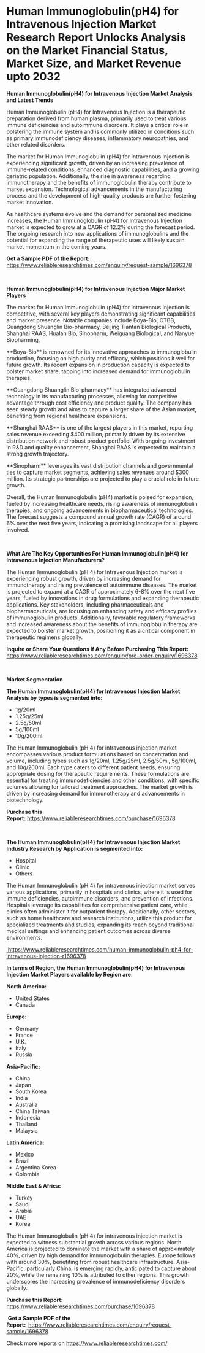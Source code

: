 <p><h1>Human Immunoglobulin(pH4) for Intravenous Injection Market Research Report Unlocks Analysis on the Market Financial Status, Market Size, and Market Revenue upto 2032</h1></p><p><strong>Human Immunoglobulin(pH4) for Intravenous Injection Market Analysis and Latest Trends</strong></p>
<p><p>Human Immunoglobulin (pH4) for Intravenous Injection is a therapeutic preparation derived from human plasma, primarily used to treat various immune deficiencies and autoimmune disorders. It plays a critical role in bolstering the immune system and is commonly utilized in conditions such as primary immunodeficiency diseases, inflammatory neuropathies, and other related disorders.</p><p>The market for Human Immunoglobulin (pH4) for Intravenous Injection is experiencing significant growth, driven by an increasing prevalence of immune-related conditions, enhanced diagnostic capabilities, and a growing geriatric population. Additionally, the rise in awareness regarding immunotherapy and the benefits of immunoglobulin therapy contribute to market expansion. Technological advancements in the manufacturing process and the development of high-quality products are further fostering market innovation.</p><p>As healthcare systems evolve and the demand for personalized medicine increases, the Human Immunoglobulin (pH4) for Intravenous Injection market is expected to grow at a CAGR of 12.2% during the forecast period. The ongoing research into new applications of immunoglobulins and the potential for expanding the range of therapeutic uses will likely sustain market momentum in the coming years.</p></p>
<p><strong>Get a Sample PDF of the Report:&nbsp;</strong> <a href="https://www.reliableresearchtimes.com/enquiry/request-sample/1696378?utm_campaign=2627&utm_medium=2&utm_source=Github&utm_content=ia&utm_term=27032025&utm_id=human-immunoglobulinph4-for-intravenous-injection">https://www.reliableresearchtimes.com/enquiry/request-sample/1696378</a></p>
<p>&nbsp;</p>
<p><strong>Human Immunoglobulin(pH4) for Intravenous Injection Major Market Players</strong></p>
<p><p>The market for Human Immunoglobulin (pH4) for Intravenous Injection is competitive, with several key players demonstrating significant capabilities and market presence. Notable companies include Boya-Bio, CTBB, Guangdong Shuanglin Bio-pharmacy, Beijing Tiantan Biological Products, Shanghai RAAS, Hualan Bio, Sinopharm, Weiguang Biological, and Nanyue Biopharming.</p><p>**Boya-Bio** is renowned for its innovative approaches to immunoglobulin production, focusing on high purity and efficacy, which positions it well for future growth. Its recent expansion in production capacity is expected to bolster market share, tapping into increased demand for immunoglobulin therapies.</p><p>**Guangdong Shuanglin Bio-pharmacy** has integrated advanced technology in its manufacturing processes, allowing for competitive advantage through cost efficiency and product quality. The company has seen steady growth and aims to capture a larger share of the Asian market, benefiting from regional healthcare expansions.</p><p>**Shanghai RAAS** is one of the largest players in this market, reporting sales revenue exceeding $400 million, primarily driven by its extensive distribution network and robust product portfolio. With ongoing investment in R&D and quality enhancement, Shanghai RAAS is expected to maintain a strong growth trajectory.</p><p>**Sinopharm** leverages its vast distribution channels and governmental ties to capture market segments, achieving sales revenues around $300 million. Its strategic partnerships are projected to play a crucial role in future growth.</p><p>Overall, the Human Immunoglobulin (pH4) market is poised for expansion, fueled by increasing healthcare needs, rising awareness of immunoglobulin therapies, and ongoing advancements in biopharmaceutical technologies. The forecast suggests a compound annual growth rate (CAGR) of around 6% over the next five years, indicating a promising landscape for all players involved.</p></p>
<p>&nbsp;</p>
<p><strong>What Are The Key Opportunities For Human Immunoglobulin(pH4) for Intravenous Injection Manufacturers?</strong></p>
<p><p>The Human Immunoglobulin (pH 4) for Intravenous Injection market is experiencing robust growth, driven by increasing demand for immunotherapy and rising prevalence of autoimmune diseases. The market is projected to expand at a CAGR of approximately 6-8% over the next five years, fueled by innovations in drug formulations and expanding therapeutic applications. Key stakeholders, including pharmaceuticals and biopharmaceuticals, are focusing on enhancing safety and efficacy profiles of immunoglobulin products. Additionally, favorable regulatory frameworks and increased awareness about the benefits of immunoglobulin therapy are expected to bolster market growth, positioning it as a critical component in therapeutic regimens globally.</p></p>
<p><strong>Inquire or Share Your Questions If Any Before Purchasing This Report:</strong> <a href="https://www.reliableresearchtimes.com/enquiry/pre-order-enquiry/1696378?utm_campaign=2627&utm_medium=2&utm_source=Github&utm_content=ia&utm_term=27032025&utm_id=human-immunoglobulinph4-for-intravenous-injection">https://www.reliableresearchtimes.com/enquiry/pre-order-enquiry/1696378</a></p>
<p>&nbsp;</p>
<p><strong>Market Segmentation</strong></p>
<p><strong>The Human Immunoglobulin(pH4) for Intravenous Injection Market Analysis by types is segmented into:</strong></p>
<p><ul><li>1g/20ml</li><li>1.25g/25ml</li><li>2.5g/50ml</li><li>5g/100ml</li><li>10g/200ml</li></ul></p>
<p><p>The Human Immunoglobulin (pH 4) for intravenous injection market encompasses various product formulations based on concentration and volume, including types such as 1g/20ml, 1.25g/25ml, 2.5g/50ml, 5g/100ml, and 10g/200ml. Each type caters to different patient needs, ensuring appropriate dosing for therapeutic requirements. These formulations are essential for treating immunodeficiencies and other conditions, with specific volumes allowing for tailored treatment approaches. The market growth is driven by increasing demand for immunotherapy and advancements in biotechnology.</p></p>
<p><strong>Purchase this Report:&nbsp;</strong><a href="https://www.reliableresearchtimes.com/purchase/1696378?utm_campaign=2627&utm_medium=2&utm_source=Github&utm_content=ia&utm_term=27032025&utm_id=human-immunoglobulinph4-for-intravenous-injection">https://www.reliableresearchtimes.com/purchase/1696378</a></p>
<p>&nbsp;</p>
<p><strong>The Human Immunoglobulin(pH4) for Intravenous Injection Market Industry Research by Application is segmented into:</strong></p>
<p><ul><li>Hospital</li><li>Clinic</li><li>Others</li></ul></p>
<p><p>The Human Immunoglobulin (pH 4) for intravenous injection market serves various applications, primarily in hospitals and clinics, where it is used for immune deficiencies, autoimmune disorders, and prevention of infections. Hospitals leverage its capabilities for comprehensive patient care, while clinics often administer it for outpatient therapy. Additionally, other sectors, such as home healthcare and research institutions, utilize this product for specialized treatments and studies, expanding its reach beyond traditional medical settings and enhancing patient outcomes across diverse environments.</p></p>
<p><a href="https://www.reliableresearchtimes.com/human-immunoglobulin-ph4-for-intravenous-injection-r1696378?utm_campaign=2627&utm_medium=2&utm_source=Github&utm_content=ia&utm_term=27032025&utm_id=human-immunoglobulinph4-for-intravenous-injection">&nbsp;https://www.reliableresearchtimes.com/human-immunoglobulin-ph4-for-intravenous-injection-r1696378</a></p>
<p><strong>In terms of Region, the Human Immunoglobulin(pH4) for Intravenous Injection Market Players available by Region are:</strong></p>
<p>
    <p> <strong> North America: </strong>
        <ul>
            <li>United States</li>
            <li>Canada</li>
        </ul>
        </p> 
    <p> <strong> Europe: </strong>
        <ul>
            <li>Germany</li>
            <li>France</li>
            <li>U.K.</li>
            <li>Italy</li>
            <li>Russia</li>
        </ul>
        </p> 
    <p> <strong> Asia-Pacific: </strong>
        <ul>
            <li>China</li>
            <li>Japan</li>
            <li>South Korea</li>
            <li>India</li>
            <li>Australia</li>
            <li>China Taiwan</li>
            <li>Indonesia</li>
            <li>Thailand</li>
            <li>Malaysia</li>
        </ul>
        </p> 
    <p> <strong> Latin America: </strong>
        <ul>
            <li>Mexico</li>
            <li>Brazil</li>
            <li>Argentina Korea</li>
            <li>Colombia</li>
        </ul>
        </p> 
    <p> <strong> Middle East & Africa: </strong>
        <ul>
            <li>Turkey</li>
            <li>Saudi</li>
            <li>Arabia</li>
            <li>UAE</li>
            <li>Korea</li>
        </ul>
    </p>
    </p>
<p><p>The Human Immunoglobulin (pH 4) for intravenous injection market is expected to witness substantial growth across various regions. North America is projected to dominate the market with a share of approximately 40%, driven by high demand for immunoglobulin therapies. Europe follows with around 30%, benefiting from robust healthcare infrastructure. Asia-Pacific, particularly China, is emerging rapidly, anticipated to capture about 20%, while the remaining 10% is attributed to other regions. This growth underscores the increasing prevalence of immunodeficiency disorders globally.</p></p>
<p><strong>Purchase this Report: </strong><a href="https://www.reliableresearchtimes.com/purchase/1696378?utm_campaign=2627&utm_medium=2&utm_source=Github&utm_content=ia&utm_term=27032025&utm_id=human-immunoglobulinph4-for-intravenous-injection">https://www.reliableresearchtimes.com/purchase/1696378</a></p>
<p>&nbsp;<strong>Get a Sample PDF of the Report:&nbsp;&nbsp;</strong><a href="https://www.reliableresearchtimes.com/enquiry/request-sample/1696378?utm_campaign=2627&utm_medium=2&utm_source=Github&utm_content=ia&utm_term=27032025&utm_id=human-immunoglobulinph4-for-intravenous-injection">https://www.reliableresearchtimes.com/enquiry/request-sample/1696378</a></p>
<p><strong></strong></p>
<p>Check more reports on <a href="https://www.reliableresearchtimes.com/?utm_campaign=2627&utm_medium=2&utm_source=Github&utm_content=ia&utm_term=27032025&utm_id=human-immunoglobulinph4-for-intravenous-injection">https://www.reliableresearchtimes.com/</a></p>